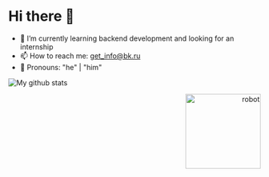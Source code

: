 # Hi there 👋
- 🌱 I’m currently learning backend development and looking for an internship
- 📫 How to reach me: get_info@bk.ru
- 👀 Pronouns: "he" | "him"

![My github stats](https://github-readme-stats.vercel.app/api?username=rsh-12&show_icons=true)


<p align="right">
  <img src="https://github.com/rsh-12/remember-places/blob/dev/static/images/robot.png?raw=true" alt="robot" width="150" height="150">
</p> 
